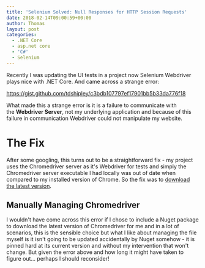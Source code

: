 ```yaml
---
title: 'Selenium Solved: Null Responses for HTTP Session Requests'
date: 2018-02-14T09:00:59+00:00
author: Thomas
layout: post
categories:
  - .NET Core
  - asp.net core
  - 'C#'
  - Selenium
---
```

Recently I was updating the UI tests in a project now Selenium Webdriver plays nice with .NET Core. And came across a strange error:

https://gist.github.com/tdshipley/c3bdb107797ef17901bb5b33da776f18

What made this a strange error is it is a failure to communicate with the **Webdriver Server**, not my underlying application and because of this failure in communication Webdriver could not manipulate my website.

# The Fix

After some googling, this turns out to be a straightforward fix - my project uses the Chromedriver server as it's Webdriver for tests and simply the Chromedriver server executable I had locally was out of date when compared to my installed version of Chrome. So the fix was to [download the latest version](http://chromedriver.storage.googleapis.com/index.html).

## Manually Managing Chromedriver

I wouldn't have come across this error if I chose to include a Nuget package to download the latest version of Chromedriver for me and in a lot of scenarios, this is the sensible choice but what I like about managing the file myself is it isn't going to be updated accidentally by Nuget somehow - it is pinned hard at its current version and without my intervention that won't change. But given the error above and how long it might have taken to figure out&#8230; perhaps I should reconsider!